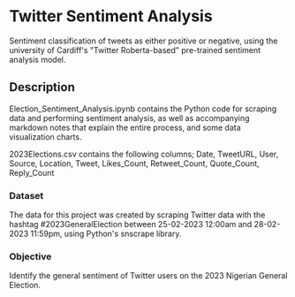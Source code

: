 # Twitter Sentiment Analysis

Sentiment classification of tweets as either positive or negative, using the university of Cardiff's "Twitter Roberta-based" pre-trained sentiment analysis model.

## Description

Election_Sentiment_Analysis.ipynb contains the Python code for scraping data and performing sentiment analysis, as well as accompanying markdown notes that explain the entire process, and some data visualization charts.

2023Elections.csv contains the following columns; Date, TweetURL, User, Source, Location, Tweet, Likes_Count, Retweet_Count, Quote_Count, Reply_Count

### Dataset

The data for this project was created by scraping Twitter data with the hashtag #2023GeneralElection between 25-02-2023 12:00am and 28-02-2023 11:59pm, using Python's snscrape library.

### Objective

Identify the general sentiment of Twitter users on the 2023 Nigerian General Election.